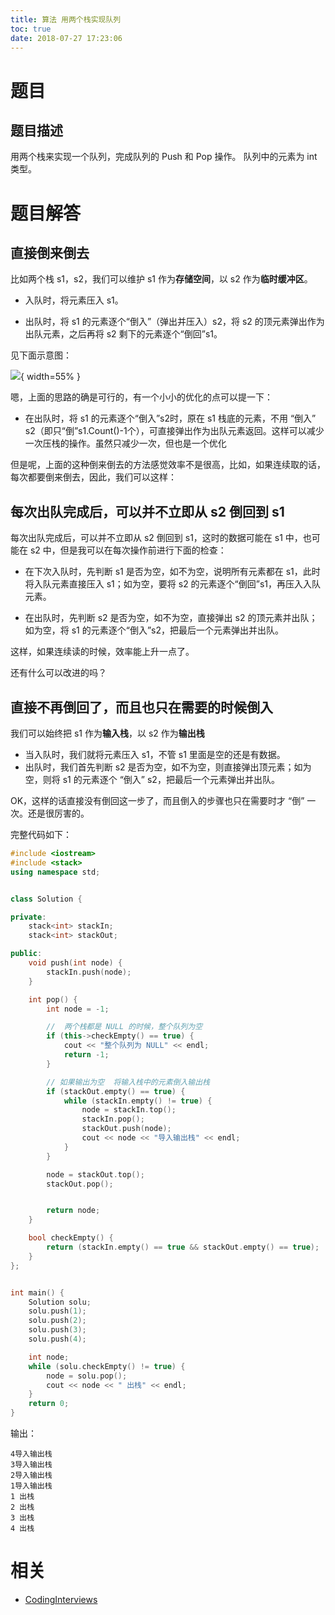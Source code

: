 ```yaml
---
title: 算法 用两个栈实现队列
toc: true
date: 2018-07-27 17:23:06
---
```




# 题目




## 题目描述


用两个栈来实现一个队列，完成队列的 Push 和 Pop 操作。 队列中的元素为 int 类型。




# 题目解答




## 直接倒来倒去


比如两个栈 s1，s2，我们可以维护 s1 作为**存储空间**，以 s2 作为**临时缓冲区**。




  * 入队时，将元素压入 s1。


  * 出队时，将 s1 的元素逐个“倒入”（弹出并压入）s2，将 s2 的顶元素弹出作为出队元素，之后再将 s2 剩下的元素逐个“倒回”s1。


见下面示意图：


![](http://images.iterate.site/blog/image/180727/gL4BcjIaBa.png?imageslim){ width=55% }

嗯，上面的思路的确是可行的，有一个小小的优化的点可以提一下：




  * 在出队时，将 s1 的元素逐个“倒入”s2时，原在 s1 栈底的元素，不用 “倒入” s2（即只“倒”s1.Count()-1个），可直接弹出作为出队元素返回。这样可以减少一次压栈的操作。虽然只减少一次，但也是一个优化


但是呢，上面的这种倒来倒去的方法感觉效率不是很高，比如，如果连续取的话，每次都要倒来倒去，因此，我们可以这样：


## 每次出队完成后，可以并不立即从 s2 倒回到 s1


每次出队完成后，可以并不立即从 s2 倒回到 s1，这时的数据可能在 s1 中，也可能在 s2 中，但是我可以在每次操作前进行下面的检查：




  * 在下次入队时，先判断 s1 是否为空，如不为空，说明所有元素都在 s1，此时将入队元素直接压入 s1；如为空，要将 s2 的元素逐个“倒回”s1，再压入入队元素。


  * 在出队时，先判断 s2 是否为空，如不为空，直接弹出 s2 的顶元素并出队；如为空，将 s1 的元素逐个“倒入”s2，把最后一个元素弹出并出队。


这样，如果连续读的时候，效率能上升一点了。

还有什么可以改进的吗？


## 直接不再倒回了，而且也只在需要的时候倒入


我们可以始终把 s1 作为**输入栈**，以 s2 作为**输出栈**

- 当入队时，我们就将元素压入 s1，不管 s1 里面是空的还是有数据。
- 出队时，我们首先判断 s2 是否为空，如不为空，则直接弹出顶元素；如为空，则将 s1 的元素逐个 “倒入” s2，把最后一个元素弹出并出队。


OK，这样的话直接没有倒回这一步了，而且倒入的步骤也只在需要时才 “倒” 一次。还是很厉害的。

完整代码如下：

```cpp
#include <iostream>
#include <stack>
using namespace std;


class Solution {

private:
	stack<int> stackIn;
	stack<int> stackOut;

public:
	void push(int node) {
		stackIn.push(node);
	}

	int pop() {
		int node = -1;

		//  两个栈都是 NULL 的时候，整个队列为空
		if (this->checkEmpty() == true) {
			cout << "整个队列为 NULL" << endl;
			return -1;
		}

		// 如果输出为空  将输入栈中的元素倒入输出栈
		if (stackOut.empty() == true) {
			while (stackIn.empty() != true) {
				node = stackIn.top();
				stackIn.pop();
				stackOut.push(node);
				cout << node << "导入输出栈" << endl;
			}
		}

		node = stackOut.top();
		stackOut.pop();


		return node;
	}

	bool checkEmpty() {
		return (stackIn.empty() == true && stackOut.empty() == true);
	}
};


int main() {
	Solution solu;
	solu.push(1);
	solu.push(2);
	solu.push(3);
	solu.push(4);

	int node;
	while (solu.checkEmpty() != true) {
		node = solu.pop();
		cout << node << " 出栈" << endl;
	}
	return 0;
}
```

输出：

```
4导入输出栈
3导入输出栈
2导入输出栈
1导入输出栈
1 出栈
2 出栈
3 出栈
4 出栈
```








# 相关

- [CodingInterviews](https://github.com/gatieme/CodingInterviews)

